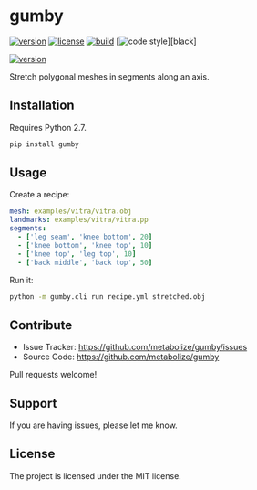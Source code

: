 gumby
=====

[![version](https://img.shields.io/pypi/v/gumby.svg?style=flat-square)][pypi]
[![license](https://img.shields.io/pypi/l/gumby.svg?style=flat-square)][pypi]
[![build](https://img.shields.io/circleci/project/github/lace/gumby/master.svg?style=flat-square)][build]
[![code style](https://img.shields.io/badge/code%20style-black-black.svg?style=flat-square)][black]

[![version](https://img.shields.io/pypi/v/gumby.svg?style=flat-square)][pypi]

Stretch polygonal meshes in segments along an axis.

[pypi]: https://pypi.org/project/gumby/
[build]: https://circleci.com/gh/lace/gumby/tree/master


Installation
------------

Requires Python 2.7.

```sh
pip install gumby
```

Usage
-----

Create a recipe:

```yml
mesh: examples/vitra/vitra.obj
landmarks: examples/vitra/vitra.pp
segments:
  - ['leg seam', 'knee bottom', 20]
  - ['knee bottom', 'knee top', 10]
  - ['knee top', 'leg top', 10]
  - ['back middle', 'back top', 50]
```

Run it:

```sh
python -m gumby.cli run recipe.yml stretched.obj
```

Contribute
----------

- Issue Tracker: https://github.com/metabolize/gumby/issues
- Source Code: https://github.com/metabolize/gumby

Pull requests welcome!

Support
-------

If you are having issues, please let me know.


License
-------

The project is licensed under the MIT license.
